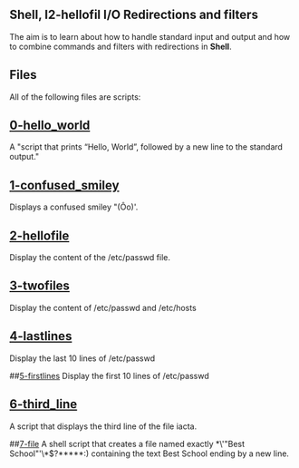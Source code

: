 ## Shell, I2-hellofil I/O Redirections and filters

The aim is to learn about how to handle standard input and output and how to combine commands and filters with redirections in **Shell**.

## Files
All of the following files are scripts:

## [0-hello_world](0-hello_world)
A "script that prints “Hello, World”, followed by a new line to the standard output."

## [1-confused_smiley](1-confused_smiley)
Displays a confused smiley "(Ôo)'.

## [2-hellofile](2-hellofile)
Display the content of the /etc/passwd file.

## [3-twofiles](3-twofiles)
Display the content of /etc/passwd and /etc/hosts

## [4-lastlines](4-lastlines)
Display the last 10 lines of /etc/passwd

##[5-firstlines](5-firstlines)
Display the first 10 lines of /etc/passwd

## [6-third_line](6-third_line)
A script that displays the third line of the file iacta.

##[7-file](7-file)
A shell script that creates a file named exactly \*\\'"Best School"\'\\*$\?\*\*\*\*\*:) containing the text Best School ending by a new line.
